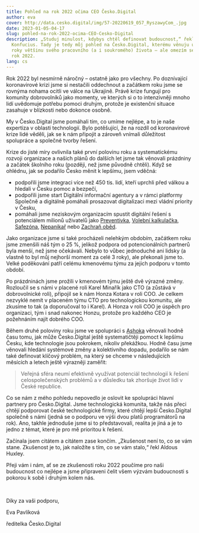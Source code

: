 ```yaml
---
title: Pohled na rok 2022 očima CEO Česko.Digital
author: eva
cover: http://data.cesko.digital/img/57-20220619_057_RyszawyCom_.jpg
date: 2023-01-05-04-17
slug: pohled-na-rok-2022-ocima-CEO-Cesko-Digital
description: „Studuj minulost, kdybys chtěl definovat budoucnost,“ řekl
  Konfucius. Tady je tedy můj pohled na Česko.Digital, kterému věnuju už tři
  roky většinu svého pracovního (a i soukromého) života –⁠ ale omezím se jen na
  rok 2022.
lang: cs
---
```

<!--StartFragment-->

Rok 2022 byl nesmírně náročný – ostatně jako pro všechny. Po doznívající koronavirové krizi jsme si nestačili oddechnout a začátkem roku jsme se rovnýma nohama ocitli ve válce na Ukrajině. Právě krize fungují pro komunity dobrovolníků jako momenty, ve kterých si o to intenzivněji mnoho lidí uvědomuje potřebu pomoci druhým, protože je existenční situace zasahuje v blízkosti nebo dokonce osobně.

My v Česko.Digital jsme pomáhali tím, co umíme nejlépe, a to je naše expertiza v oblasti technologií. Bylo potěšující, že na rozdíl od koronavirové krize lidé věděli, jak se k nám připojit a zároveň vnímali důležitost spolupráce a společné tvorby řešení.

Krize do jisté míry ovlivnila také první polovinu roku a systematickému rozvoji organizace a našich plánů do dalších let jsme tak věnovali prázdniny a začátek školního roku (později, než jsme původně chtěli). Když se ohlédnu, jak se podařilo Česko měnit k lepšímu, jsem vděčná:

* podpořili jsme integraci více než 450 tis. lidí, kteří uprchli před válkou a hledali v Česku pomoc a bezpečí,
* podpořili jsme start Digitální informační agentury a v rámci platformy Společně a digitálně pomáhali prosazovat digitalizaci mezi vládní priority v Česku,
* pomáhali jsme neziskovým organizacím spustit digitální řešení s potenciálem milionů uživatelů jako [Preventivka](http://mailtrack.cesko.digital/f/a/KLY9ncF426O7WhkgqiJo0w~~/AAA-fAA~/RgRlfCZ-P0STaHR0cHM6Ly93d3cubG9vbm8uY3ovbW9iaWxuaS1hcGxpa2FjZT91dG1fc291cmNlPWVjb21haWwmdXRtX2NhbXBhaWduPTIwMjJfMTJfMTNfZnVuZHJhaXNpbmdfa2FtcGFuXzEyMjAyMiZ1dG1fbWVkaXVtPWVtYWlsJnV0bV90ZXJtPXRlc3RpbmcmZWNtaWQ9VwNzcGNCCmOQfqGZY_noSaFSFW1hcnRpbmFAY2Vza28uZGlnaXRhbFgEAABo8g~~), [Volební kalkulačka](http://mailtrack.cesko.digital/f/a/gxw2dor3WSBjjf3Rsa2T1w~~/AAA-fAA~/RgRlfCZ-P0SKaHR0cHM6Ly92b2xlYm5pa2Fsa3VsYWNrYS5jej91dG1fc291cmNlPWVjb21haWwmdXRtX2NhbXBhaWduPTIwMjJfMTJfMTNfZnVuZHJhaXNpbmdfa2FtcGFuXzEyMjAyMiZ1dG1fbWVkaXVtPWVtYWlsJnV0bV90ZXJtPXRlc3RpbmcmZWNtaWQ9VwNzcGNCCmOQfqGZY_noSaFSFW1hcnRpbmFAY2Vza28uZGlnaXRhbFgEAABo8g~~), [Safezóna](http://mailtrack.cesko.digital/f/a/cX8Ux6wbxlo50dqz-CUYoA~~/AAA-fAA~/RgRlfCZ-P0SEaHR0cDovL3d3dy5zYWZlem9uYS5jej91dG1fc291cmNlPWVjb21haWwmdXRtX2NhbXBhaWduPTIwMjJfMTJfMTNfZnVuZHJhaXNpbmdfa2FtcGFuXzEyMjAyMiZ1dG1fbWVkaXVtPWVtYWlsJnV0bV90ZXJtPXRlc3RpbmcmZWNtaWQ9VwNzcGNCCmOQfqGZY_noSaFSFW1hcnRpbmFAY2Vza28uZGlnaXRhbFgEAABo8g~~), [Nepanikař](https://nepanikar.eu) nebo [Zachraň oběd](http://mailtrack.cesko.digital/f/a/t7QGrVcy2Zz_JHU69r4LVw~~/AAA-fAA~/RgRlfCZ-P0SEaHR0cHM6Ly96YWNocmFub2JlZC5jej91dG1fc291cmNlPWVjb21haWwmdXRtX2NhbXBhaWduPTIwMjJfMTJfMTNfZnVuZHJhaXNpbmdfa2FtcGFuXzEyMjAyMiZ1dG1fbWVkaXVtPWVtYWlsJnV0bV90ZXJtPXRlc3RpbmcmZWNtaWQ9VwNzcGNCCmOQfqGZY_noSaFSFW1hcnRpbmFAY2Vza28uZGlnaXRhbFgEAABo8g~~).

Jako organizace jsme si také procházeli nelehkým obdobím, začátkem roku jsme zmenšili náš tým o 25 %, jelikož podpora od potencionálních partnerů byla menší, než jsme očekávali. Nebylo to vůbec jednoduché ani lidsky (a vlastně to byl můj nejhorší moment za celé 3 roky), ale překonali jsme to. Velké poděkování patří celému kmenovému týmu za jejich podporu v tomto období.

Po prázdninách jsme prožili v kmenovém týmu ještě dvě výrazné změny. Rozloučil se s námi v placené roli Karel Minařík jako CTO (a zůstává v dobrovolnické roli), připojil se k nám Honza Kotara v roli COO. Je celkem nezvyklé nemít v placeném týmu CTO pro technologickou komunitu, ale zkusíme to tak (a doporučoval to i Karel). A Honza v roli COO je úspěch pro organizaci, tým i snad nakonec Honzu, protože pro každého CEO je požehnáním najít dobrého COO.

Během druhé poloviny roku jsme ve spolupráci s [Ashoka](https://www.ashoka.org/cs-cz/ashoka-ve-sv%C4%9Bt%C4%9B) věnovali hodně času tomu, jak může Česko.Digital ještě systematičtěji pomoct k lepšímu Česku, kde technologie jsou pokrokem, nikoliv překážkou. Hodně času jsme věnovali hledání systémové změny a kolektivního dopadu, podařilo se nám také definovat klíčový problém, na který se chceme v následujících měsících a letech ještě výrazněji zaměřit:

> Veřejná sféra neumí efektivně využívat potenciál technologií k řešení celospolečenských problémů a v důsledku tak zhoršuje život lidí v České republice. 

Co se nám z mého pohledu nepovedlo je oslovit ke spolupráci hlavní partnery pro Česko.Digital. Jsme technologická komunita, takže nás přeci chtějí podporovat české technologické firmy, které chtějí lepší Česko.Digital společně s námi (jedná se o podporu ve výši dvou platů programátorů na rok). Ano, takhle jednoduše jsme si to představovali, realita je jiná a je to jedno z témat, které je pro mě prioritou k řešení.

Začínala jsem citátem a citátem zase končím. „Zkušenost není to, co se vám stane. Zkušenost je to, jak naložíte s tím, co se vám stalo,“ řekl Aldous Huxley.

Přeji vám i nám, ať se ze zkušenosti roku 2022 poučíme pro naši budoucnost co nejlépe a jsme připraveni čelit všem výzvám budoucnosti s pokorou k sobě i druhým kolem nás. 

 

Díky za vaši podporu,  

Eva Pavlíková

ředitelka Česko.Digital



<!--EndFragment-->